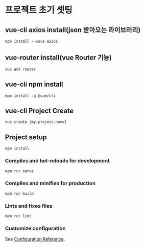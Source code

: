 # 프로젝트 초기 셋팅



## vue-cli axios install(json 받아오는 라이브러리)

```
npm install --save axios
```

## vue-router install(vue Router 기능)

```
vue add router
```

## vue-cli npm install

```
npm install -g @vue/cli
```

## vue-cli Project Create

```
vue create [my-project-name]
```

## Project setup

```
npm install
```

### Compiles and hot-reloads for development
```
npm run serve
```

### Compiles and minifies for production
```
npm run build
```

### Lints and fixes files
```
npm run lint
```

### Customize configuration
See [Configuration Reference](https://cli.vuejs.org/config/).

